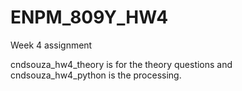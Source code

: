 # ENPM_809Y_HW4
Week 4 assignment


cndsouza_hw4_theory is for the theory questions and cndsouza_hw4_python is the processing.

